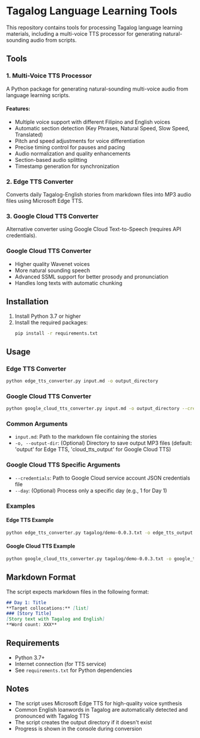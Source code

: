 # Tagalog Language Learning Tools

This repository contains tools for processing Tagalog language learning materials, including a multi-voice TTS processor for generating natural-sounding audio from scripts.

## Tools

### 1. Multi-Voice TTS Processor

A Python package for generating natural-sounding multi-voice audio from language learning scripts.

#### Features:
- Multiple voice support with different Filipino and English voices
- Automatic section detection (Key Phrases, Natural Speed, Slow Speed, Translated)
- Pitch and speed adjustments for voice differentiation
- Precise timing control for pauses and pacing
- Audio normalization and quality enhancements
- Section-based audio splitting
- Timestamp generation for synchronization

### 2. Edge TTS Converter

Converts daily Tagalog-English stories from markdown files into MP3 audio files using Microsoft Edge TTS.

### 3. Google Cloud TTS Converter

Alternative converter using Google Cloud Text-to-Speech (requires API credentials).

### Google Cloud TTS Converter
- Higher quality Wavenet voices
- More natural sounding speech
- Advanced SSML support for better prosody and pronunciation
- Handles long texts with automatic chunking

## Installation

1. Install Python 3.7 or higher
2. Install the required packages:
   ```bash
   pip install -r requirements.txt
   ```

## Usage

### Edge TTS Converter
```bash
python edge_tts_converter.py input.md -o output_directory
```

### Google Cloud TTS Converter
```bash
python google_cloud_tts_converter.py input.md -o output_directory --credentials path/to/credentials.json
```

### Common Arguments
- `input.md`: Path to the markdown file containing the stories
- `-o, --output-dir`: (Optional) Directory to save output MP3 files (default: 'output' for Edge TTS, 'cloud_tts_output' for Google Cloud TTS)

### Google Cloud TTS Specific Arguments
- `--credentials`: Path to Google Cloud service account JSON credentials file
- `--day`: (Optional) Process only a specific day (e.g., 1 for Day 1)

### Examples

#### Edge TTS Example
```bash
python edge_tts_converter.py tagalog/demo-0.0.3.txt -o edge_tts_output
```

#### Google Cloud TTS Example
```bash
python google_cloud_tts_converter.py tagalog/demo-0.0.3.txt -o google_tts_output --credentials tagalog-tts-credentials.json
```

## Markdown Format

The script expects markdown files in the following format:

```markdown
## Day 1: Title
**Target collocations:** [list]
### [Story Title]
[Story text with Tagalog and English]
**Word count: XXX**
```

## Requirements

- Python 3.7+
- Internet connection (for TTS service)
- See `requirements.txt` for Python dependencies

## Notes

- The script uses Microsoft Edge TTS for high-quality voice synthesis
- Common English loanwords in Tagalog are automatically detected and pronounced with Tagalog TTS
- The script creates the output directory if it doesn't exist
- Progress is shown in the console during conversion
